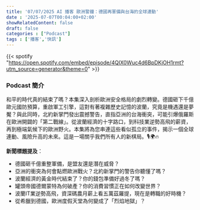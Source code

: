 ```yaml
---
title: '07/07/2025 AI 播客 歐洲警鐘：德國再軍備與台海的全球連動'
date : '2025-07-07T00:04:00+02:00'
showRelatedContent: false
draft: false
categories : ["Podcast"]
tags : ['播客','快訊']
---
```

{{< spotify "https://open.spotify.com/embed/episode/4QIX0Wuc4d6BpDKjOH1rmt?utm_source=generator&theme=0" >}}



### Podcast 簡介

和平的時代真的結束了嗎？本集深入剖析歐洲安全格局的劇烈轉變。德國砸下千億歐元國防預算，重啟軍工引擎，這對有著複雜歷史記憶的波蘭，究竟是機遇還是夢魘？與此同時，北約新掌門發出震撼警告，直指亞洲的台海衝突，可能引爆俄羅斯在歐洲開闢的「第二戰線」。從波蘭經濟的十字路口，到科技業逆勢高飛的薪資，再到極端氣候下的歐洲野火。本集將為您串連這些看似孤立的事件，揭示一個全球連動、風險升高的未來。這是一場關乎我們所有人的新棋局。🎙️🌍🔥

**新聞標題提及**：

*   德國砸千億重整軍備，是盟友還是潛在威脅？
*   亞洲的衝突為何會點燃歐洲戰火？北約新掌門的警告你聽懂了嗎？
*   波蘭經濟的黃金時代結束了？你的錢包準備好過冬了嗎？
*   罐頭帝國德爾蒙特為何破產？你的消費習慣正在如何改變世界？
*   波蘭IT業逆勢高飛，資深碼農月薪上看五萬茲羅提，現在是轉職的好時機？
*   從希臘到德國，歐洲度假天堂為何變成了「烈焰地獄」？